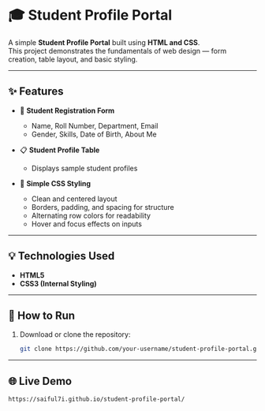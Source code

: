 # 🎓 Student Profile Portal

A simple **Student Profile Portal** built using **HTML and CSS**.  
This project demonstrates the fundamentals of web design — form creation, table layout, and basic styling.

---

## ✨ Features

- 🧾 **Student Registration Form**
  - Name, Roll Number, Department, Email  
  - Gender, Skills, Date of Birth, About Me  

- 📋 **Student Profile Table**
  - Displays sample student profiles 

- 🎨 **Simple CSS Styling**
  - Clean and centered layout  
  - Borders, padding, and spacing for structure  
  - Alternating row colors for readability  
  - Hover and focus effects on inputs  

---

## 💡 Technologies Used

- **HTML5**
- **CSS3 (Internal Styling)**

---

## 🚀 How to Run

1. Download or clone the repository:
   ```bash
   git clone https://github.com/your-username/student-profile-portal.git

---

## 🌐 Live Demo
 ```bash
https://saiful7i.github.io/student-profile-portal/
